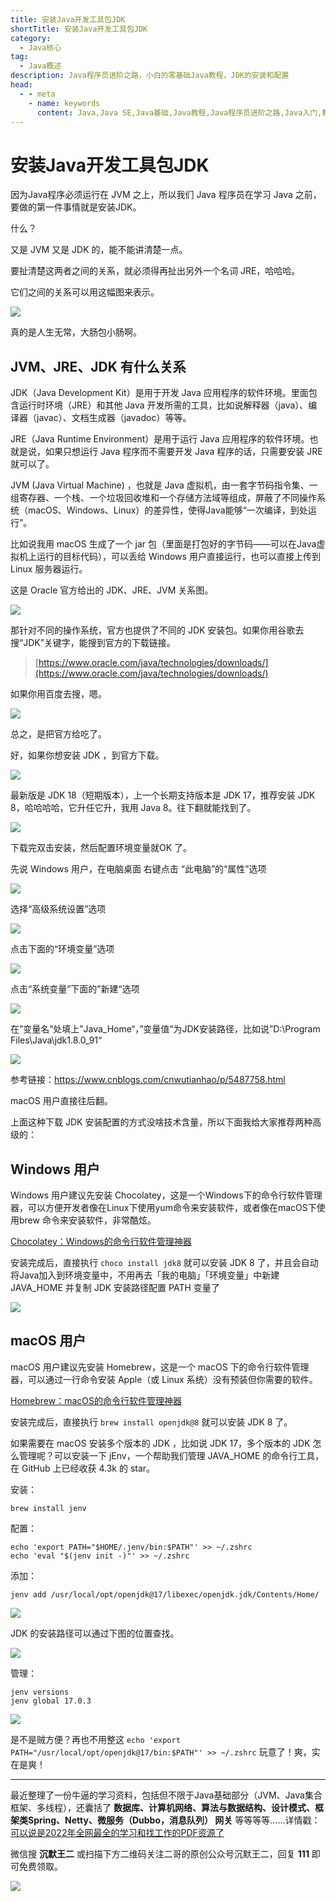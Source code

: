 ```yaml
---
title: 安装Java开发工具包JDK
shortTitle: 安装Java开发工具包JDK
category:
  - Java核心
tag:
  - Java概述
description: Java程序员进阶之路，小白的零基础Java教程，JDK的安装和配置
head:
  - - meta
    - name: keywords
      content: Java,Java SE,Java基础,Java教程,Java程序员进阶之路,Java入门,教程,JDK 安装,jdk
---
```


# 安装Java开发工具包JDK

因为Java程序必须运行在 JVM 之上，所以我们 Java 程序员在学习 Java 之前，要做的第一件事情就是安装JDK。

什么？ 

又是 JVM 又是 JDK 的，能不能讲清楚一点。

要扯清楚这两者之间的关系，就必须得再扯出另外一个名词 JRE，哈哈哈。

它们之间的关系可以用这幅图来表示。


![](https://cdn.tobebetterjavaer.com/tobebetterjavaer/images/overview/jdk-install-config-6f6fdb4a-7a44-4e76-b4ea-71c070a5b220.png)

真的是人生无常，大肠包小肠啊。


## JVM、JRE、JDK 有什么关系

JDK（Java Development Kit）是用于开发 Java 应用程序的软件环境。里面包含运行时环境（JRE）和其他 Java 开发所需的工具，比如说解释器（java）、编译器（javac）、文档生成器（javadoc）等等。

JRE（Java Runtime Environment）是用于运行 Java 应用程序的软件环境。也就是说，如果只想运行 Java 程序而不需要开发 Java 程序的话，只需要安装 JRE 就可以了。

JVM (Java Virtual Machine) ，也就是 Java 虚拟机，由一套字节码指令集、一组寄存器、一个栈、一个垃圾回收堆和一个存储方法域等组成，屏蔽了不同操作系统（macOS、Windows、Linux）的差异性，使得Java能够“一次编译，到处运行”。

比如说我用 macOS 生成了一个 jar 包（里面是打包好的字节码——可以在Java虚拟机上运行的目标代码），可以丢给 Windows 用户直接运行，也可以直接上传到 Linux 服务器运行。

这是 Oracle 官方给出的 JDK、JRE、JVM 关系图。

![](https://cdn.tobebetterjavaer.com/tobebetterjavaer/images/overview/jdk-install-config-cbc87f87-6351-4356-936b-77850cc682d5.png)

那针对不同的操作系统，官方也提供了不同的 JDK 安装包。如果你用谷歌去搜“JDK”关键字，能搜到官方的下载链接。

>[https://www.oracle.com/java/technologies/downloads/](https://www.oracle.com/java/technologies/downloads/)

如果你用百度去搜，嗯。

![](https://cdn.tobebetterjavaer.com/tobebetterjavaer/images/overview/jdk-install-config-31e739ff-b69f-47b6-9db4-8843cd8a716a.png)

总之，是把官方给吃了。

好，如果你想安装 JDK ，到官方下载。

![](https://cdn.tobebetterjavaer.com/tobebetterjavaer/images/overview/jdk-install-config-e5b91a70-2a23-4ebd-896a-5ff19f0075b1.png)

最新版是 JDK 18（短期版本），上一个长期支持版本是 JDK 17，推荐安装 JDK 8，哈哈哈哈，它升任它升，我用 Java 8。往下翻就能找到了。


![](https://cdn.tobebetterjavaer.com/tobebetterjavaer/images/overview/jdk-install-config-a32db267-febe-4852-b528-deaacb43247d.png)

下载完双击安装，然后配置环境变量就OK 了。

先说 Windows 用户，在电脑桌面 右键点击 “此电脑”的“属性”选项

![](http://cdn.tobebetterjavaer.com/tobebetterjavaer/images/overview/jdk-install-config-a0a78e05-886f-425a-8ba9-d27314f7a21c.png)

选择“高级系统设置”选项

![](http://cdn.tobebetterjavaer.com/tobebetterjavaer/images/overview/jdk-install-config-fdc94ada-ae44-4a93-ba0d-92860119ad9c.png)

点击下面的“环境变量”选项

![](http://cdn.tobebetterjavaer.com/tobebetterjavaer/images/overview/jdk-install-config-919eb8f0-9869-450c-a6cb-50318dd3e2e5.png)

点击“系统变量”下面的”新建“选项

![](http://cdn.tobebetterjavaer.com/tobebetterjavaer/images/overview/jdk-install-config-a4c05c3e-f305-4d6a-96d2-fe345e980c3b.png)

在”变量名“处填上”Java_Home“，”变量值“为JDK安装路径，比如说”D:\Program Files\Java\jdk1.8.0_91“

![](http://cdn.tobebetterjavaer.com/tobebetterjavaer/images/overview/jdk-install-config-26be5706-036d-4fae-99fa-d5f14b7380d4.png)

参考链接：https://www.cnblogs.com/cnwutianhao/p/5487758.html

macOS 用户直接往后翻。

上面这种下载 JDK 安装配置的方式没啥技术含量，所以下面我给大家推荐两种高级的：

## Windows 用户

Windows 用户建议先安装 Chocolatey，这是一个Windows下的命令行软件管理器，可以方便开发者像在Linux下使用yum命令来安装软件，或者像在macOS下使用brew 命令来安装软件，非常酷炫。

[Chocolatey：Windows的命令行软件管理神器](https://tobebetterjavaer.com/gongju/choco.html)

安装完成后，直接执行 `choco install jdk8` 就可以安装 JDK 8 了，并且会自动将Java加入到环境变量中，不用再去「我的电脑」「环境变量」中新建 JAVA_HOME 并复制 JDK 安装路径配置 PATH 变量了

![](https://cdn.tobebetterjavaer.com/tobebetterjavaer/images/gongju/choco-80a6ced8-c25d-4371-8096-b95be48af768)

## macOS 用户

macOS 用户建议先安装 Homebrew，这是一个 macOS 下的命令行软件管理器，可以通过一行命令安装 Apple（或 Linux 系统）没有预装但你需要的软件。

[Homebrew：macOS的命令行软件管理神器](https://tobebetterjavaer.com/gongju/brew.html)

安装完成后，直接执行 `brew install openjdk@8` 就可以安装 JDK 8 了。

如果需要在 macOS 安装多个版本的 JDK ，比如说 JDK 17，多个版本的 JDK 怎么管理呢？可以安装一下 jEnv，一个帮助我们管理 JAVA_HOME 的命令行工具，在 GitHub 上已经收获 4.3k 的 star。

安装：

```
brew install jenv
```

配置：

```
echo 'export PATH="$HOME/.jenv/bin:$PATH"' >> ~/.zshrc
echo 'eval "$(jenv init -)"' >> ~/.zshrc
```

添加：

```
jenv add /usr/local/opt/openjdk@17/libexec/openjdk.jdk/Contents/Home/
```


![](https://cdn.tobebetterjavaer.com/tobebetterjavaer/images/gongju/brew-b126c35d-edab-48a9-9543-831cfd0a51c6.png)


JDK 的安装路径可以通过下图的位置查找。


![](https://cdn.tobebetterjavaer.com/tobebetterjavaer/images/gongju/brew-a32accec-4044-480c-a8c8-3781bc5048b5.png)

管理：

```
jenv versions
jenv global 17.0.3
```

![](https://cdn.tobebetterjavaer.com/tobebetterjavaer/images/gongju/brew-cc01fad8-53e9-4474-8923-08e97ac7090a.png)

是不是贼方便？再也不用整这 `echo 'export PATH="/usr/local/opt/openjdk@17/bin:$PATH"' >> ~/.zshrc` 玩意了！爽，实在是爽！

----

最近整理了一份牛逼的学习资料，包括但不限于Java基础部分（JVM、Java集合框架、多线程），还囊括了 **数据库、计算机网络、算法与数据结构、设计模式、框架类Spring、Netty、微服务（Dubbo，消息队列） 网关** 等等等等……详情戳：[可以说是2022年全网最全的学习和找工作的PDF资源了](https://tobebetterjavaer.com/pdf/programmer-111.html)

微信搜 **沉默王二** 或扫描下方二维码关注二哥的原创公众号沉默王二，回复 **111** 即可免费领取。

![](https://cdn.tobebetterjavaer.com/tobebetterjavaer/images/gongzhonghao.png)

